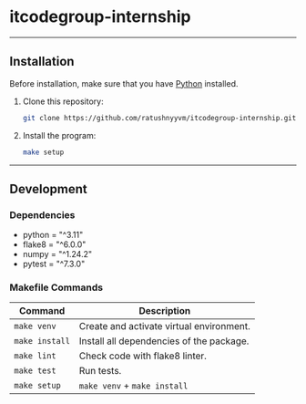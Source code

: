 # itcodegroup-internship

---

## Installation

Before installation, make sure that you have [Python](https://www.python.org/) installed.

1. Clone this repository:
    ``` bash
    git clone https://github.com/ratushnyyvm/itcodegroup-internship.git && cd itcodegroup-internship
    ```

2. Install the program:
   ``` bash
   make setup
   ```

---

## Development

### Dependencies

- python = "^3.11"
- flake8 = "^6.0.0"
- numpy = "^1.24.2"
- pytest = "^7.3.0"

### Makefile Commands

| Command        | Description                              |
|----------------|------------------------------------------|
| `make venv`    | Create and activate virtual environment. |
| `make install` | Install all dependencies of the package. |
| `make lint`    | Check code with flake8 linter.           |
| `make test`    | Run tests.                               |
| `make setup`   | `make venv` + `make install`             |
